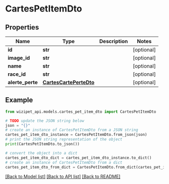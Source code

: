 # CartesPetItemDto


## Properties

Name | Type | Description | Notes
------------ | ------------- | ------------- | -------------
**id** | **str** |  | [optional] 
**image_id** | **str** |  | [optional] 
**name** | **str** |  | [optional] 
**race_id** | **str** |  | [optional] 
**alerte_perte** | [**CartesCartePerteDto**](CartesCartePerteDto.md) |  | [optional] 

## Example

```python
from wizipet_api.models.cartes_pet_item_dto import CartesPetItemDto

# TODO update the JSON string below
json = "{}"
# create an instance of CartesPetItemDto from a JSON string
cartes_pet_item_dto_instance = CartesPetItemDto.from_json(json)
# print the JSON string representation of the object
print(CartesPetItemDto.to_json())

# convert the object into a dict
cartes_pet_item_dto_dict = cartes_pet_item_dto_instance.to_dict()
# create an instance of CartesPetItemDto from a dict
cartes_pet_item_dto_from_dict = CartesPetItemDto.from_dict(cartes_pet_item_dto_dict)
```
[[Back to Model list]](../README.md#documentation-for-models) [[Back to API list]](../README.md#documentation-for-api-endpoints) [[Back to README]](../README.md)


